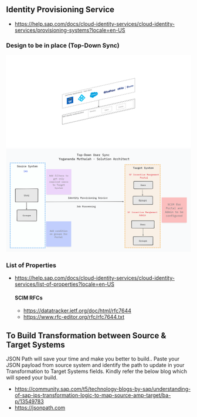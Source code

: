 
## Identity Provisioning Service

* https://help.sap.com/docs/cloud-identity-services/cloud-identity-services/provisioning-systems?locale=en-US

### Design to be in place (Top-Down Sync)
![image](https://github.com/yogananda-muthaiah/SAP-Sucessfactors-Incentive-Management/blob/main/Integrations/images/top-down-ias.png)
![image](https://github.com/yogananda-muthaiah/SAP-Sucessfactors-Incentive-Management/blob/main/Integrations/images/Untitled%20(10).png)




### List of Properties
* https://help.sap.com/docs/cloud-identity-services/cloud-identity-services/list-of-properties?locale=en-US 



  #### SCIM RFCs
  * https://datatracker.ietf.org/doc/html/rfc7644
  * https://www.rfc-editor.org/rfc/rfc7644.txt

## To Build Transformation between Source & Target Systems

JSON Path will save your time and make you better to build.. Paste your JSON payload from source system and identify the path to update in your Transformation to Target Systems fields. Kindly refer the below blog which will speed your build.

* https://community.sap.com/t5/technology-blogs-by-sap/understanding-of-sap-ips-transformation-logic-to-map-source-amp-target/ba-p/13549783
* https://jsonpath.com



